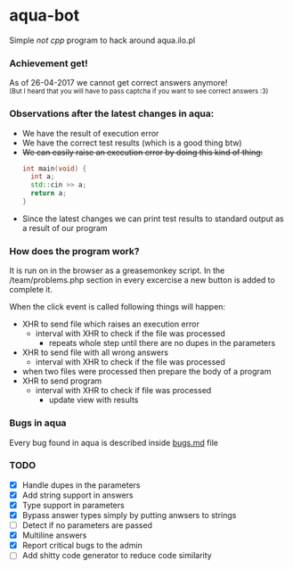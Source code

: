# aqua-bot
Simple *not cpp* program to hack around aqua.ilo.pl

### Achievement get!
As of 26-04-2017 we cannot get correct answers anymore!<br>
<sub>(But I heard that you will have to pass captcha if you want to see correct answers :3)</sub>

### Observations after the latest changes in aqua:
 - We have the result of execution error
 - We have the correct test results (which is a good thing btw)
 - ~~We can easily raise an execution error by doing this kind of thing:~~
   ```cpp
   int main(void) {
     int a;
     std::cin >> a;
     return a;
   }
   ```
 - Since the latest changes we can print test results to standard output as a result of our program
     
### How does the program work?
It is run on in the browser as a greasemonkey script. In the /team/problems.php
section in every excercise a new button is added to complete it.

When the click event is called following things will happen:
  - XHR to send file which raises an execution error
    - interval with XHR to check if the file was processed
      - repeats whole step until there are no dupes in the parameters
  - XHR to send file with all wrong answers
    - interval with XHR to check if the file was processed
  - when two files were processed then prepare the body of a program
  - XHR to send program
    - interval with XHR to check if file was processed
      - update view with results
  
### Bugs in aqua
Every bug found in aqua is described inside [bugs.md](/bugs.md) file
  
### TODO

  - [x] Handle dupes in the parameters
  - [x] Add string support in answers
  - [x] Type support in parameters
  - [x] Bypass answer types simply by putting anwsers to strings
  - [ ] Detect if no parameters are passed
  - [x] Multiline answers
  - [x] Report critical bugs to the admin
  - [ ] Add shitty code generator to reduce code similarity

